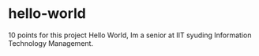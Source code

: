 # hello-world
10 points for this project
Hello World, Im a senior at IIT syuding Information Technology Management.
